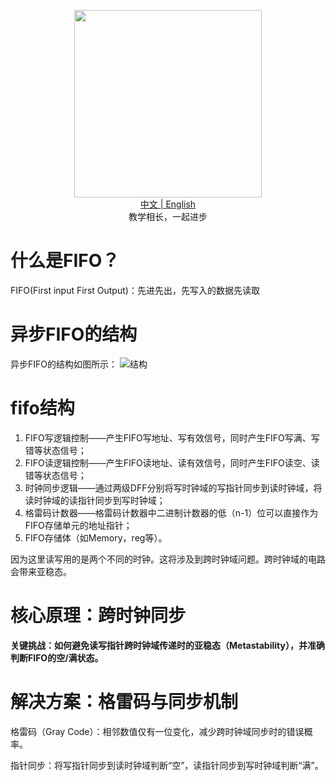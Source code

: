 <p align="center">
  <img src="https://github.com/HauUhang/files/blob/main/readme_gif/fifo-reademe.gif" width="300"/>
  <br><a href="README.md">中文 | <a href="README_en.md">English</a>
  <br>教学相长，一起进步
</p>
    
# 什么是FIFO？
FIFO(First input First Output)：先进先出，先写入的数据先读取
    
# 异步FIFO的结构
异步FIFO的结构如图所示：
![结构](https://www.runoob.com/wp-content/uploads/2021/05/v-fifo-1.jpg)

# fifo结构
1. FIFO写逻辑控制——产生FIFO写地址、写有效信号，同时产生FIFO写满、写错等状态信号；
2. FIFO读逻辑控制——产生FIFO读地址、读有效信号，同时产生FIFO读空、读错等状态信号；
3. 时钟同步逻辑——通过两级DFF分别将写时钟域的写指针同步到读时钟域，将读时钟域的读指针同步到写时钟域；
4. 格雷码计数器——格雷码计数器中二进制计数器的低（n-1）位可以直接作为FIFO存储单元的地址指针；
5. FIFO存储体（如Memory，reg等）。

因为这里读写用的是两个不同的时钟。这将涉及到跨时钟域问题。跨时钟域的电路会带来亚稳态。
# 核心原理：跨时钟同步
**关键挑战：如何避免读写指针跨时钟域传递时的亚稳态（Metastability），并准确判断FIFO的空/满状态。**

# 解决方案：格雷码与同步机制
格雷码（Gray Code）：相邻数值仅有一位变化，减少跨时钟域同步时的错误概率。

指针同步：将写指针同步到读时钟域判断“空”，读指针同步到写时钟域判断“满”。
